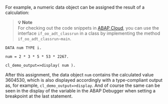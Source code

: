 For example, a numeric data object can be assigned the result of a
calculation:


> **💡 Note**<br>
> For checking out the code snippets in [ABAP Cloud](https://help.sap.com/doc/abapdocu_cp_index_htm/CLOUD/en-US/index.htm?file=abenabap_cloud_glosry.htm), you can use the interface `if_oo_adt_classrun` in a class by implementing the method `if_oo_adt_classrun~main`.

``` abap
DATA num TYPE i.

num = 2 * 3 * 5 * 53 * 2267.

cl_demo_output=>display( num ).
```

After this assignment, the data object `num` contains the
calculated value 3604530, which is also displayed accordingly with a
type-compliant output as, for example,
`cl_demo_output=>display`. And of course the same can be seen
in the display of the variable in the ABAP Debugger when setting a
breakpoint at the last statement.
